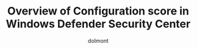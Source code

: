 ﻿---
title: Overview of Configuration score in Windows Defender Security Center
description: Expand your visibility into the overall security configuration posture of your organization
keywords: secure score, security controls, improvement opportunities, security configuration score over time, configuration score, security posture, baseline
search.product: eADQiWindows 10XVcnh
search.appverid: met150
ms.prod: w10
ms.mktglfcycl: deploy
ms.sitesec: library
ms.pagetype: security
ms.author: Dolcita Montemayor
author: dolmont
ms.localizationpriority: medium
manager: dansimp
audience: ITPro
ms.collection: M365-security-compliance 
ms.topic: conceptual
ms.date: 04/11/2019
---
